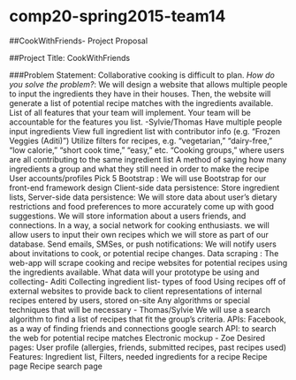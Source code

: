 # comp20-spring2015-team14

##CookWithFriends- Project Proposal

##Project Title: CookWithFriends

###Problem Statement: Collaborative cooking is difficult to plan.
*How do you solve the problem?*: We will design a website that allows multiple people to input the
ingredients they have in their houses. Then, the website will generate a list of potential recipe matches with the ingredients available. 
List of all features that your team will implement. Your team will be accountable for the features you list. -Sylvie/Thomas
Have multiple people input ingredients
View full ingredient list with contributor info (e.g. “Frozen Veggies (Aditi)”)
Utilize filters for recipes, e.g. “vegetarian,” “dairy-free,” “low calorie,” “short cook time,” “easy,” etc.
“Cooking groups,” where users are all contributing to the same ingredient list
A method of saying how many ingredients a group and what they still need in order to make the recipe
User accounts/profiles
Pick 5
Bootstrap : We will use Bootstrap for our front-end framework design
Client-side data persistence: Store ingredient lists,
Server-side data persistence:
 We will store data about user’s dietary restrictions and food preferences to more accurately come up with good suggestions.
 We will store information about a users friends, and connections. In a way, a social network for cooking enthusiasts.
 we will allow users to input their own recipes which we will store as part of our database.
Send emails, SMSes, or push notifications: We will notify users about invitations to cook, or potential recipe changes.
Data scraping : The web-app will scrape cooking and recipe websites for potential recipes using the ingredients available.
What data will your prototype be using and collecting- Aditi
Collecting ingredient list- types of food
Using recipes off of external websites to provide back to client
representations of internal recipes entered by users, stored on-site
Any algorithms or special techniques that will be necessary - Thomas/Sylvie
We will use a search algorithm to find a list of recipes that fit the group’s criteria.
APIs:
Facebook, as a way of finding friends and connections
google search API: to search the web for potential recipe matches
Electronic mockup - Zoe
Desired pages:
User profile (allergies, friends, submitted recipes, past recipes used)
Features: Ingredient list, Filters, needed ingredients for a recipe
Recipe page
Recipe search page
